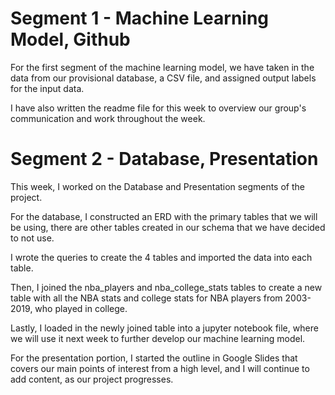 # Segment 1 - Machine Learning Model, Github

For the first segment of the machine learning model, we have taken in the data from our provisional database, a CSV file, and assigned output labels for the input data. 

I have also written the readme file for this week to overview our group's communication and work throughout the week.

# Segment 2 - Database, Presentation

This week, I worked on the Database and Presentation segments of the project. 

For the database, I constructed an ERD with the primary tables that we will be using, there are other tables created in our schema that we have decided to not use. 

I wrote the queries to create the 4 tables and imported the data into each table. 

Then, I joined the nba_players and nba_college_stats tables to create a new table with all the NBA stats and college stats for NBA players from 2003-2019, who played in college.

Lastly, I loaded in the newly joined table into a jupyter notebook file, where we will use it next week to further develop our machine learning model. 

For the presentation portion, I started the outline in Google Slides that covers our main points of interest from a high level, and I will continue to add content, as our project progresses.
